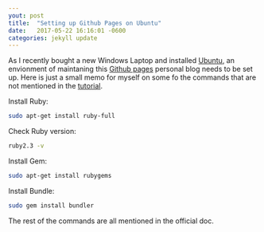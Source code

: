 ```yaml
---
yout: post
title:  "Setting up Github Pages on Ubuntu"
date:   2017-05-22 16:16:01 -0600
categories: jekyll update
---
```

As I recently bought a new Windows Laptop and installed [Ubuntu](https://www.ubuntu.com/download/desktop), an envionment of maintaning this [Github pages](https://pages.github.com/) personal blog needs to be set up. Here is just a small memo for myself on some fo the commands that are not mentioned in the [tutorial](https://help.github.com/articles/setting-up-your-github-pages-site-locally-with-jekyll/). 

Install Ruby:
```bash
sudo apt-get install ruby-full
```
Check Ruby version:
```bash
ruby2.3 -v
```
Install Gem:
```bash
sudo apt-get install rubygems
```
Install Bundle:
```bash
sudo gem install bundler
```

The rest of the commands are all mentioned in the official doc.
